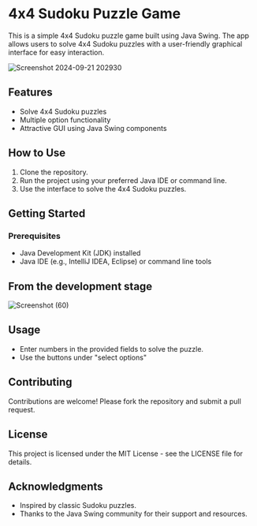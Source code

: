 # 4x4 Sudoku Puzzle Game

This is a simple 4x4 Sudoku puzzle game built using Java Swing. The app allows users to solve 4x4 Sudoku puzzles with a user-friendly graphical interface for easy interaction.

![Screenshot 2024-09-21 202930](https://github.com/user-attachments/assets/7d459651-b6ae-4c00-afe0-37270dba7ead)

## Features

- Solve 4x4 Sudoku puzzles
- Multiple option functionality
- Attractive GUI using Java Swing components

## How to Use

1. Clone the repository.
2. Run the project using your preferred Java IDE or command line.
3. Use the interface to solve the 4x4 Sudoku puzzles.

## Getting Started

### Prerequisites

- Java Development Kit (JDK) installed
- Java IDE (e.g., IntelliJ IDEA, Eclipse) or command line tools

## From the development stage

![Screenshot (60)](https://github.com/user-attachments/assets/5788902d-4bdf-435e-8ab5-dbd6846b709d)

## Usage

- Enter numbers in the provided fields to solve the puzzle.
- Use the buttons under "select options"


## Contributing

Contributions are welcome! Please fork the repository and submit a pull request.

## License

This project is licensed under the MIT License - see the LICENSE file for details.

## Acknowledgments

- Inspired by classic Sudoku puzzles.
- Thanks to the Java Swing community for their support and resources.
